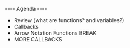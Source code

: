 ---- Agenda ----
- Review (what are functions? and variables?)
- Callbacks
- Arrow Notation Functions
BREAK
- MORE CALLBACKS